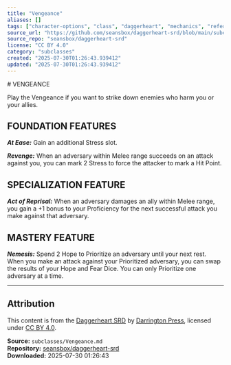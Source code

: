 ```yaml
---
title: "Vengeance"
aliases: []
tags: ["character-options", "class", "daggerheart", "mechanics", "reference", "srd", "ttrpg"]
source_url: "https://github.com/seansbox/daggerheart-srd/blob/main/subclasses/Vengeance.md"
source_repo: "seansbox/daggerheart-srd"
license: "CC BY 4.0"
category: "subclasses"
created: "2025-07-30T01:26:43.939412"
updated: "2025-07-30T01:26:43.939412"
---
```


﻿# VENGEANCE

Play the Vengeance if you want to strike down enemies who harm you or your allies.

## FOUNDATION FEATURES

***At Ease:*** Gain an additional Stress slot.

***Revenge:*** When an adversary within Melee range succeeds on an attack against you, you can mark 2 Stress to force the attacker to mark a Hit Point.

## SPECIALIZATION FEATURE

***Act of Reprisal:*** When an adversary damages an ally within Melee range, you gain a +1 bonus to your Proficiency for the next successful attack you make against that adversary.

## MASTERY FEATURE

***Nemesis:*** Spend 2 Hope to Prioritize an adversary until your next rest. When you make an attack against your Prioritized adversary, you can swap the results of your Hope and Fear Dice. You can only Prioritize one adversary at a time.

---

## Attribution

This content is from the [Daggerheart SRD](https://github.com/seansbox/daggerheart-srd/blob/main/subclasses/Vengeance.md) by [Darrington Press](https://darringtonpress.com/), licensed under [CC BY 4.0](https://creativecommons.org/licenses/by/4.0/).

**Source:** `subclasses/Vengeance.md`  
**Repository:** [seansbox/daggerheart-srd](https://github.com/seansbox/daggerheart-srd)  
**Downloaded:** 2025-07-30 01:26:43

